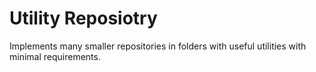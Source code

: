 # Utility Reposiotry
Implements many smaller repositories in folders with useful utilities with minimal requirements.